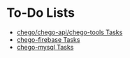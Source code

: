 # To-Do Lists

* [chego/chego-api/chego-tools Tasks](https://github.com/orgs/chegojs/projects/1)
* [chego-firebase Tasks](https://github.com/orgs/chegojs/projects/2)
* [chego-mysql Tasks](https://github.com/orgs/chegojs/projects/3)
